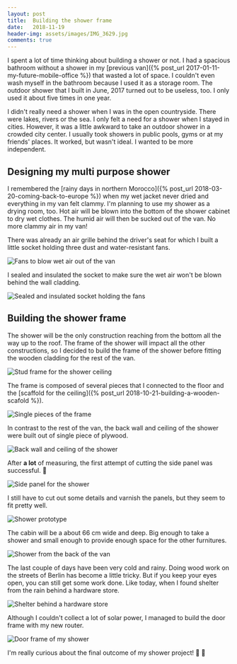 ```yaml
---
layout: post
title:  Building the shower frame
date:   2018-11-19
header-img: assets/images/IMG_3629.jpg
comments: true
---
```


I spent a lot of time thinking about building a shower or not. I had a spacious bathroom without a shower in my [previous van]({% post_url 2017-01-11-my-future-mobile-office %}) that wasted a lot of space. I couldn't even wash myself in the bathroom because I used it as a storage room. The outdoor shower that I built in June, 2017 turned out to be useless, too. I only used it about five times in one year.

I didn't really need a shower when I was in the open countryside. There were lakes, rivers or the sea. I only felt a need for a shower when I stayed in cities. However, it was a little awkward to take an outdoor shower in a crowded city center. I usually took showers in public pools, gyms or at my friends' places. It worked, but wasn't ideal. I wanted to be more independent.

## Designing my multi purpose shower

I remembered the [rainy days in northern Morocco]({% post_url 2018-03-20-coming-back-to-europe %}) when my wet jacket never dried and everything in my van felt clammy. I'm planning to use my shower as a drying room, too. Hot air will be blown into the bottom of the shower cabinet to dry wet clothes. The humid air will then be sucked out of the van. No more clammy air in my van!

There was already an air grille behind the driver's seat for which I built a little socket holding three dust and water-resistant fans.

![Fans to blow wet air out of the van](/assets/images/IMG_3465.jpg)

I sealed and insulated the socket to make sure the wet air won't be blown behind the wall cladding.

![Sealed and insulated socket holding the fans](/assets/images/IMG_3546.jpg)

## Building the shower frame

The shower will be the only construction reaching from the bottom all the way up to the roof. The frame of the shower will impact all the other constructions, so I decided to build the frame of the shower before fitting the wooden cladding for the rest of the van.

![Stud frame for the shower ceiling](/assets/images/IMG_3543.jpg)

The frame is composed of several pieces that I connected to the floor and the [scaffold for the ceiling]({% post_url 2018-10-21-building-a-wooden-scafold %}).

![Single pieces of the frame](/assets/images/IMG_3590.jpg)

In contrast to the rest of the van, the back wall and ceiling of the shower were built out of single piece of plywood.

![Back wall and ceiling of the shower](/assets/images/IMG_3571.jpg)

After **a lot** of measuring, the first attempt of cutting the side panel was successful. :tada:

![Side panel for the shower](/assets/images/IMG_3606.jpg)

I still have to cut out some details and varnish the panels, but they seem to fit pretty well.

![Shower prototype](/assets/images/IMG_3610.jpg)

The cabin will be a about 66 cm wide and deep. Big enough to take a shower and small enough to provide enough space for the other furnitures.

![Shower from the back of the van](/assets/images/IMG_3629.jpg)

The last couple of days have been very cold and rainy. Doing wood work on the streets of Berlin has become a little tricky. But if you keep your eyes open, you can still get some work done. Like today, when I found shelter from the rain behind a hardware store.

![Shelter behind a hardware store](/assets/images/IMG_3638.jpg)

Although I couldn't collect a lot of solar power, I managed to build the door frame with my new router.

![Door frame of my shower](/assets/images/IMG_3641.jpg)

I'm really curious about the final outcome of my shower project! :shower: :tada:
